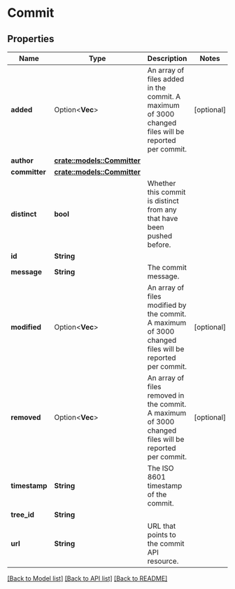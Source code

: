 # Commit

## Properties

Name | Type | Description | Notes
------------ | ------------- | ------------- | -------------
**added** | Option<**Vec<String>**> | An array of files added in the commit. A maximum of 3000 changed files will be reported per commit. | [optional]
**author** | [**crate::models::Committer**](Committer.md) |  | 
**committer** | [**crate::models::Committer**](Committer.md) |  | 
**distinct** | **bool** | Whether this commit is distinct from any that have been pushed before. | 
**id** | **String** |  | 
**message** | **String** | The commit message. | 
**modified** | Option<**Vec<String>**> | An array of files modified by the commit. A maximum of 3000 changed files will be reported per commit. | [optional]
**removed** | Option<**Vec<String>**> | An array of files removed in the commit. A maximum of 3000 changed files will be reported per commit. | [optional]
**timestamp** | **String** | The ISO 8601 timestamp of the commit. | 
**tree_id** | **String** |  | 
**url** | **String** | URL that points to the commit API resource. | 

[[Back to Model list]](../README.md#documentation-for-models) [[Back to API list]](../README.md#documentation-for-api-endpoints) [[Back to README]](../README.md)


